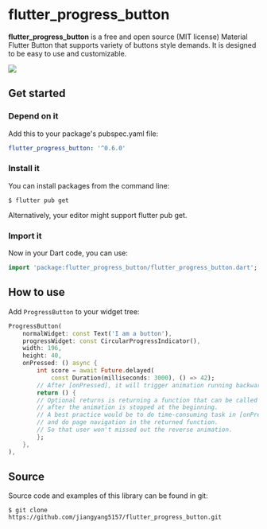 # flutter_progress_button

**flutter_progress_button** is a free and open source (MIT license) Material Flutter Button that supports variety of buttons style demands. It is designed to be easy to use and customizable.

![](https://github.com/jiangyang5157/flutter_progress_button/blob/master/example/assets/example.gif)

## Get started

### **Depend on it**

Add this to your package's pubspec.yaml file:

```yaml
flutter_progress_button: '^0.6.0'
```

### **Install it**

You can install packages from the command line:

```
$ flutter pub get
```

Alternatively, your editor might support flutter pub get.

### **Import it**

Now in your Dart code, you can use:

```dart
import 'package:flutter_progress_button/flutter_progress_button.dart';

```

## How to use

Add `ProgressButton` to your widget tree:

```dart
ProgressButton(
    normalWidget: const Text('I am a button'),
    progressWidget: const CircularProgressIndicator(),
    width: 196,
    height: 40,
    onPressed: () async {
        int score = await Future.delayed(
            const Duration(milliseconds: 3000), () => 42);
        // After [onPressed], it will trigger animation running backwards, from end to beginning
        return () {
        // Optional returns is returning a function that can be called 
        // after the animation is stopped at the beginning.
        // A best practice would be to do time-consuming task in [onPressed], 
        // and do page navigation in the returned function.
        // So that user won't missed out the reverse animation.
        };
    },
),
```

## Source
Source code and examples of this library can be found in git:

```
$ git clone https://github.com/jiangyang5157/flutter_progress_button.git
```
